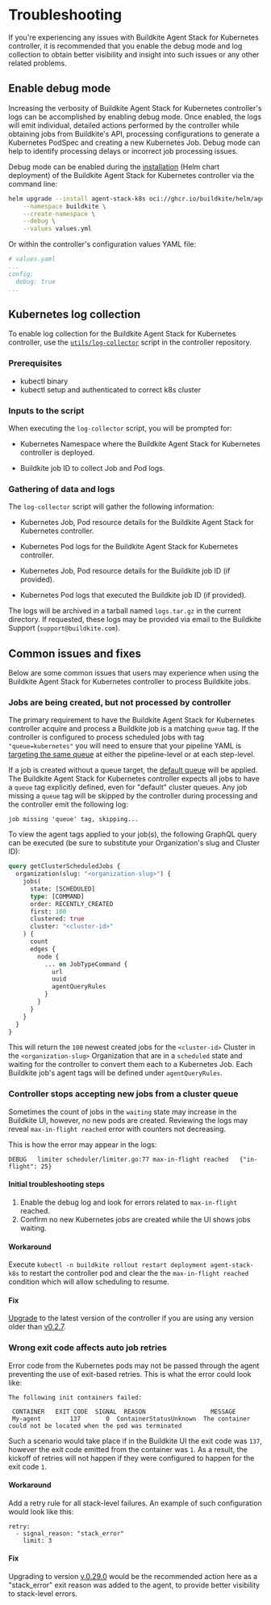 # Troubleshooting

If you're experiencing any issues with Buildkite Agent Stack for Kubernetes controller, it is recommended that you enable the debug mode and log collection to obtain better visibility and insight into such issues or any other related problems.

## Enable debug mode

Increasing the verbosity of Buildkite Agent Stack for Kubernetes controller's logs can be accomplished by enabling debug mode. Once enabled, the logs will emit individual, detailed actions performed by the controller while obtaining jobs from Buildkite's API, processing configurations to generate a Kubernetes PodSpec and creating a new Kubernetes Job. Debug mode can help to identify processing delays or incorrect job processing issues.

Debug mode can be enabled during the [installation](/docs/agent/v3/agent-stack-k8s/installation) (Helm chart deployment) of the Buildkite Agent Stack for Kubernetes controller via the command line:

```bash
helm upgrade --install agent-stack-k8s oci://ghcr.io/buildkite/helm/agent-stack-k8s \
    --namespace buildkite \
    --create-namespace \
    --debug \
    --values values.yml
```

Or within the controller's configuration values YAML file:

```yaml
# values.yaml
...
config:
  debug: true
...
```

## Kubernetes log collection

To enable log collection for the Buildkite Agent Stack for Kubernetes controller, use the [`utils/log-collector`](https://github.com/buildkite/agent-stack-k8s/blob/main/utils/log-collector) script in the controller repository.

### Prerequisites

- kubectl binary
- kubectl setup and authenticated to correct k8s cluster

### Inputs to the script

When executing the `log-collector` script, you will be prompted for:

- Kubernetes Namespace where the Buildkite Agent Stack for Kubernetes controller is deployed.

- Buildkite job ID to collect Job and Pod logs.

### Gathering of data and logs

The `log-collector` script will gather the following information:

- Kubernetes Job, Pod resource details for the Buildkite Agent Stack for Kubernetes controller.

- Kubernetes Pod logs for the Buildkite Agent Stack for Kubernetes controller.

- Kubernetes Job, Pod resource details for the Buildkite job ID (if provided).

- Kubernetes Pod logs that executed the Buildkite job ID (if provided).

The logs will be archived in a tarball named `logs.tar.gz` in the current directory. If requested, these logs may be provided via email to the Buildkite Support (`support@buildkite.com`).

## Common issues and fixes

Below are some common issues that users may experience when using the Buildkite Agent Stack for Kubernetes controller to process Buildkite jobs.

### Jobs are being created, but not processed by controller

The primary requirement to have the Buildkite Agent Stack for Kubernetes controller acquire and process a Buildkite job is a matching `queue` tag. If the controller is configured to process scheduled jobs with tag `"queue=kubernetes"` you will need to ensure that your pipeline YAML is [targeting the same queue](https://buildkite.com/docs/agent/v3/queues#targeting-a-queue) at either the pipeline-level or at each step-level.

If a job is created without a queue target, the [default queue](https://buildkite.com/docs/agent/v3/queues#the-default-queue) will be applied. The Buildkite Agent Stack for Kubernetes controller expects all jobs to have a `queue` tag explicitly defined, even for "default" cluster queues. Any job missing a `queue` tag will be skipped by the controller during processing and the controller emit the following log:

```
job missing 'queue' tag, skipping...
```

To view the agent tags applied to your job(s), the following GraphQL query can be executed (be sure to substitute your Organization's slug and Cluster ID):

```graphql
query getClusterScheduledJobs {
  organization(slug: "<organization-slug>") {
    jobs(
      state: [SCHEDULED]
      type: [COMMAND]
      order: RECENTLY_CREATED
      first: 100
      clustered: true
      cluster: "<cluster-id>"
    ) {
      count
      edges {
        node {
          ... on JobTypeCommand {
            url
            uuid
            agentQueryRules
          }
        }
      }
    }
  }
}
```

This will return the `100` newest created jobs for the `<cluster-id>` Cluster in the `<organization-slug>` Organization that are in a `scheduled` state and waiting for the controller to convert them each to a Kubernetes Job. Each Buildkite job's agent tags will be defined under `agentQueryRules`.

### Controller stops accepting new jobs from a cluster queue

Sometimes the count of jobs in the `waiting` state may increase in the Buildkite UI, however, no new pods are created. Reviewing the logs may reveal `max-in-flight reached` error with counters not decreasing.

This is how the error may appear in the logs:

```
DEBUG	limiter	scheduler/limiter.go:77	max-in-flight reached	{"in-flight": 25}
```

#### Initial troubleshooting steps

1. Enable the debug log and look for errors related to `max-in-flight` reached.
1. Confirm no new Kubernetes jobs are created while the UI shows jobs waiting.

#### Workaround

Execute `kubectl -n buildkite rollout restart deployment agent-stack-k8s` to restart the controller pod and clear the the `max-in-flight reached` condition which will allow scheduling to resume.

#### Fix

[Upgrade](https://github.com/buildkite/agent-stack-k8s/releases) to the latest version of the controller if you are using any version older than [v0.2.7](https://github.com/buildkite/agent-stack-k8s/releases/tag/v0.27.0).

### Wrong exit code affects auto job retries

Error code from the Kubernetes pods may not be passed through the agent preventing the use of exit-based retries. This is what the error could look like:

```
The following init containers failed:

 CONTAINER   EXIT CODE  SIGNAL  REASON                  MESSAGE                                                        
 My-agent        137       0  ContainerStatusUnknown  The container could not be located when the pod was terminated
```

Such a scenario would take place if in the Buildkite UI the exit code was `137`, however the exit code emitted from the container was `1`. As a result, the kickoff of retries will not happen if they were configured to happen for the exit code `1`.

#### Workaround

Add a retry rule for all stack-level failures. An example of such configuration would look like this:

```
retry:
  - signal_reason: "stack_error"
    limit: 3
  ```

#### Fix

Upgrading to version [v.0.29.0](https://github.com/buildkite/agent-stack-k8s/releases/tag/v0.29.0) would be the recommended action here as a "stack_error" exit reason was added to the agent, to provide better visibility to stack-level errors.
